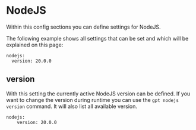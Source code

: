 # NodeJS <Badge type="info" text="since v0.4.0" />

Within this config sections you can define settings for NodeJS.

The following example shows all settings that can be set and which will be explained on this page:

```yaml:line-numbers {1}
nodejs:
  version: 20.0.0
```

## version <Badge type="info" text="since v0.4.0" />
With this setting the currently active NodeJS version can be defined. If you want to change the version during runtime you can use the `gpt nodejs version` command. It will also list all available version.

```yaml:line-numbers {1}
nodejs:
    version: 20.0.0
```
